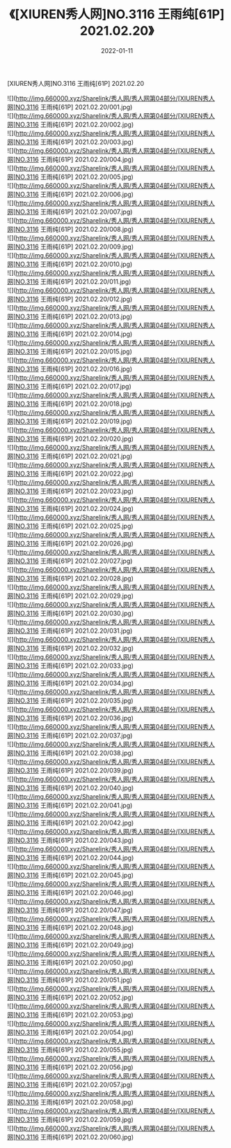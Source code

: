 ﻿---
layout: post
title:  《[XIUREN秀人网]NO.3116 王雨纯[61P] 2021.02.20》
date:   2022-01-11
img: http://img.660000.xyz/Sharelink/秀人网/秀人网第04部分/[XIUREN秀人网]NO.3116 王雨纯[61P] 2021.02.20/000.jpg
categories: [美女, 清纯, 唯美]
---

[XIUREN秀人网]NO.3116 王雨纯[61P] 2021.02.20

 ![](http://img.660000.xyz/Sharelink/秀人网/秀人网第04部分/[XIUREN秀人网]NO.3116 王雨纯[61P] 2021.02.20/001.jpg) <br>![](http://img.660000.xyz/Sharelink/秀人网/秀人网第04部分/[XIUREN秀人网]NO.3116 王雨纯[61P] 2021.02.20/002.jpg) <br>![](http://img.660000.xyz/Sharelink/秀人网/秀人网第04部分/[XIUREN秀人网]NO.3116 王雨纯[61P] 2021.02.20/003.jpg) <br>![](http://img.660000.xyz/Sharelink/秀人网/秀人网第04部分/[XIUREN秀人网]NO.3116 王雨纯[61P] 2021.02.20/004.jpg) <br>![](http://img.660000.xyz/Sharelink/秀人网/秀人网第04部分/[XIUREN秀人网]NO.3116 王雨纯[61P] 2021.02.20/005.jpg) <br>![](http://img.660000.xyz/Sharelink/秀人网/秀人网第04部分/[XIUREN秀人网]NO.3116 王雨纯[61P] 2021.02.20/006.jpg) <br>![](http://img.660000.xyz/Sharelink/秀人网/秀人网第04部分/[XIUREN秀人网]NO.3116 王雨纯[61P] 2021.02.20/007.jpg) <br>![](http://img.660000.xyz/Sharelink/秀人网/秀人网第04部分/[XIUREN秀人网]NO.3116 王雨纯[61P] 2021.02.20/008.jpg) <br>![](http://img.660000.xyz/Sharelink/秀人网/秀人网第04部分/[XIUREN秀人网]NO.3116 王雨纯[61P] 2021.02.20/009.jpg) <br>![](http://img.660000.xyz/Sharelink/秀人网/秀人网第04部分/[XIUREN秀人网]NO.3116 王雨纯[61P] 2021.02.20/010.jpg) <br>![](http://img.660000.xyz/Sharelink/秀人网/秀人网第04部分/[XIUREN秀人网]NO.3116 王雨纯[61P] 2021.02.20/011.jpg) <br>![](http://img.660000.xyz/Sharelink/秀人网/秀人网第04部分/[XIUREN秀人网]NO.3116 王雨纯[61P] 2021.02.20/012.jpg) <br>![](http://img.660000.xyz/Sharelink/秀人网/秀人网第04部分/[XIUREN秀人网]NO.3116 王雨纯[61P] 2021.02.20/013.jpg) <br>![](http://img.660000.xyz/Sharelink/秀人网/秀人网第04部分/[XIUREN秀人网]NO.3116 王雨纯[61P] 2021.02.20/014.jpg) <br>![](http://img.660000.xyz/Sharelink/秀人网/秀人网第04部分/[XIUREN秀人网]NO.3116 王雨纯[61P] 2021.02.20/015.jpg) <br>![](http://img.660000.xyz/Sharelink/秀人网/秀人网第04部分/[XIUREN秀人网]NO.3116 王雨纯[61P] 2021.02.20/016.jpg) <br>![](http://img.660000.xyz/Sharelink/秀人网/秀人网第04部分/[XIUREN秀人网]NO.3116 王雨纯[61P] 2021.02.20/017.jpg) <br>![](http://img.660000.xyz/Sharelink/秀人网/秀人网第04部分/[XIUREN秀人网]NO.3116 王雨纯[61P] 2021.02.20/018.jpg) <br>![](http://img.660000.xyz/Sharelink/秀人网/秀人网第04部分/[XIUREN秀人网]NO.3116 王雨纯[61P] 2021.02.20/019.jpg) <br>![](http://img.660000.xyz/Sharelink/秀人网/秀人网第04部分/[XIUREN秀人网]NO.3116 王雨纯[61P] 2021.02.20/020.jpg) <br>![](http://img.660000.xyz/Sharelink/秀人网/秀人网第04部分/[XIUREN秀人网]NO.3116 王雨纯[61P] 2021.02.20/021.jpg) <br>![](http://img.660000.xyz/Sharelink/秀人网/秀人网第04部分/[XIUREN秀人网]NO.3116 王雨纯[61P] 2021.02.20/022.jpg) <br>![](http://img.660000.xyz/Sharelink/秀人网/秀人网第04部分/[XIUREN秀人网]NO.3116 王雨纯[61P] 2021.02.20/023.jpg) <br>![](http://img.660000.xyz/Sharelink/秀人网/秀人网第04部分/[XIUREN秀人网]NO.3116 王雨纯[61P] 2021.02.20/024.jpg) <br>![](http://img.660000.xyz/Sharelink/秀人网/秀人网第04部分/[XIUREN秀人网]NO.3116 王雨纯[61P] 2021.02.20/025.jpg) <br>![](http://img.660000.xyz/Sharelink/秀人网/秀人网第04部分/[XIUREN秀人网]NO.3116 王雨纯[61P] 2021.02.20/026.jpg) <br>![](http://img.660000.xyz/Sharelink/秀人网/秀人网第04部分/[XIUREN秀人网]NO.3116 王雨纯[61P] 2021.02.20/027.jpg) <br>![](http://img.660000.xyz/Sharelink/秀人网/秀人网第04部分/[XIUREN秀人网]NO.3116 王雨纯[61P] 2021.02.20/028.jpg) <br>![](http://img.660000.xyz/Sharelink/秀人网/秀人网第04部分/[XIUREN秀人网]NO.3116 王雨纯[61P] 2021.02.20/029.jpg) <br>![](http://img.660000.xyz/Sharelink/秀人网/秀人网第04部分/[XIUREN秀人网]NO.3116 王雨纯[61P] 2021.02.20/030.jpg) <br>![](http://img.660000.xyz/Sharelink/秀人网/秀人网第04部分/[XIUREN秀人网]NO.3116 王雨纯[61P] 2021.02.20/031.jpg) <br>![](http://img.660000.xyz/Sharelink/秀人网/秀人网第04部分/[XIUREN秀人网]NO.3116 王雨纯[61P] 2021.02.20/032.jpg) <br>![](http://img.660000.xyz/Sharelink/秀人网/秀人网第04部分/[XIUREN秀人网]NO.3116 王雨纯[61P] 2021.02.20/033.jpg) <br>![](http://img.660000.xyz/Sharelink/秀人网/秀人网第04部分/[XIUREN秀人网]NO.3116 王雨纯[61P] 2021.02.20/034.jpg) <br>![](http://img.660000.xyz/Sharelink/秀人网/秀人网第04部分/[XIUREN秀人网]NO.3116 王雨纯[61P] 2021.02.20/035.jpg) <br>![](http://img.660000.xyz/Sharelink/秀人网/秀人网第04部分/[XIUREN秀人网]NO.3116 王雨纯[61P] 2021.02.20/036.jpg) <br>![](http://img.660000.xyz/Sharelink/秀人网/秀人网第04部分/[XIUREN秀人网]NO.3116 王雨纯[61P] 2021.02.20/037.jpg) <br>![](http://img.660000.xyz/Sharelink/秀人网/秀人网第04部分/[XIUREN秀人网]NO.3116 王雨纯[61P] 2021.02.20/038.jpg) <br>![](http://img.660000.xyz/Sharelink/秀人网/秀人网第04部分/[XIUREN秀人网]NO.3116 王雨纯[61P] 2021.02.20/039.jpg) <br>![](http://img.660000.xyz/Sharelink/秀人网/秀人网第04部分/[XIUREN秀人网]NO.3116 王雨纯[61P] 2021.02.20/040.jpg) <br>![](http://img.660000.xyz/Sharelink/秀人网/秀人网第04部分/[XIUREN秀人网]NO.3116 王雨纯[61P] 2021.02.20/041.jpg) <br>![](http://img.660000.xyz/Sharelink/秀人网/秀人网第04部分/[XIUREN秀人网]NO.3116 王雨纯[61P] 2021.02.20/042.jpg) <br>![](http://img.660000.xyz/Sharelink/秀人网/秀人网第04部分/[XIUREN秀人网]NO.3116 王雨纯[61P] 2021.02.20/043.jpg) <br>![](http://img.660000.xyz/Sharelink/秀人网/秀人网第04部分/[XIUREN秀人网]NO.3116 王雨纯[61P] 2021.02.20/044.jpg) <br>![](http://img.660000.xyz/Sharelink/秀人网/秀人网第04部分/[XIUREN秀人网]NO.3116 王雨纯[61P] 2021.02.20/045.jpg) <br>![](http://img.660000.xyz/Sharelink/秀人网/秀人网第04部分/[XIUREN秀人网]NO.3116 王雨纯[61P] 2021.02.20/046.jpg) <br>![](http://img.660000.xyz/Sharelink/秀人网/秀人网第04部分/[XIUREN秀人网]NO.3116 王雨纯[61P] 2021.02.20/047.jpg) <br>![](http://img.660000.xyz/Sharelink/秀人网/秀人网第04部分/[XIUREN秀人网]NO.3116 王雨纯[61P] 2021.02.20/048.jpg) <br>![](http://img.660000.xyz/Sharelink/秀人网/秀人网第04部分/[XIUREN秀人网]NO.3116 王雨纯[61P] 2021.02.20/049.jpg) <br>![](http://img.660000.xyz/Sharelink/秀人网/秀人网第04部分/[XIUREN秀人网]NO.3116 王雨纯[61P] 2021.02.20/050.jpg) <br>![](http://img.660000.xyz/Sharelink/秀人网/秀人网第04部分/[XIUREN秀人网]NO.3116 王雨纯[61P] 2021.02.20/051.jpg) <br>![](http://img.660000.xyz/Sharelink/秀人网/秀人网第04部分/[XIUREN秀人网]NO.3116 王雨纯[61P] 2021.02.20/052.jpg) <br>![](http://img.660000.xyz/Sharelink/秀人网/秀人网第04部分/[XIUREN秀人网]NO.3116 王雨纯[61P] 2021.02.20/053.jpg) <br>![](http://img.660000.xyz/Sharelink/秀人网/秀人网第04部分/[XIUREN秀人网]NO.3116 王雨纯[61P] 2021.02.20/054.jpg) <br>![](http://img.660000.xyz/Sharelink/秀人网/秀人网第04部分/[XIUREN秀人网]NO.3116 王雨纯[61P] 2021.02.20/055.jpg) <br>![](http://img.660000.xyz/Sharelink/秀人网/秀人网第04部分/[XIUREN秀人网]NO.3116 王雨纯[61P] 2021.02.20/056.jpg) <br>![](http://img.660000.xyz/Sharelink/秀人网/秀人网第04部分/[XIUREN秀人网]NO.3116 王雨纯[61P] 2021.02.20/057.jpg) <br>![](http://img.660000.xyz/Sharelink/秀人网/秀人网第04部分/[XIUREN秀人网]NO.3116 王雨纯[61P] 2021.02.20/058.jpg) <br>![](http://img.660000.xyz/Sharelink/秀人网/秀人网第04部分/[XIUREN秀人网]NO.3116 王雨纯[61P] 2021.02.20/059.jpg) <br>![](http://img.660000.xyz/Sharelink/秀人网/秀人网第04部分/[XIUREN秀人网]NO.3116 王雨纯[61P] 2021.02.20/060.jpg) <br>
